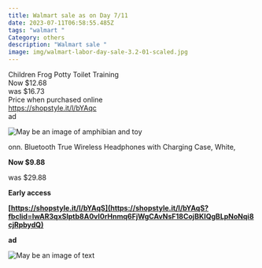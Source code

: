 ```yaml
---
title: Walmart sale as on Day 7/11
date: 2023-07-11T06:58:55.485Z
tags: "walmart "
Category: others
description: "Walmart sale "
image: img/walmart-labor-day-sale-3.2-01-scaled.jpg
---
```

<!--StartFragment-->

Children Frog Potty Toilet Training\
Now $12.68\
was $16.73\
Price when purchased online\
<https://shopstyle.it/l/bYAqc>\
ad

<!--EndFragment-->

![May be an image of amphibian and toy](https://scontent.fccu31-1.fna.fbcdn.net/v/t39.30808-6/358447920_2960445867420277_7706545220005060763_n.jpg?stp=dst-jpg_p526x296&_nc_cat=101&ccb=1-7&_nc_sid=5cd70e&_nc_ohc=uZAiEA_VGowAX-TfxQB&_nc_ht=scontent.fccu31-1.fna&oh=00_AfCqD0rEoit6aIJRVR9fLYaU2fEb2ebnGBOYOV7rNw-0HA&oe=64B1D987)

<!--EndFragment-->

onn. Bluetooth True Wireless Headphones with Charging Case, White,

**Now $9.88**

was $29.88

**Early access**

**[https://shopstyle.it/l/bYAqS](https://shopstyle.it/l/bYAqS?fbclid=IwAR3qxSlptb8A0vI0rHnmq6FjWgCAvNsF18CojBKIQgBLpNoNqi8cjRpbydQ)**

**ad**

<!--StartFragment-->

![May be an image of text](https://scontent.fccu31-1.fna.fbcdn.net/v/t39.30808-6/359525241_2960446780753519_8720580735692135545_n.jpg?stp=dst-jpg_p526x296&_nc_cat=102&ccb=1-7&_nc_sid=5cd70e&_nc_ohc=ILtvtvTKTAMAX_8Pcbr&_nc_ht=scontent.fccu31-1.fna&oh=00_AfAj8TXBlsyB4R5c54esP5oh_mHGXRfeQb_-nb60_g5mRg&oe=64B149A5)

<!--EndFragment-->
